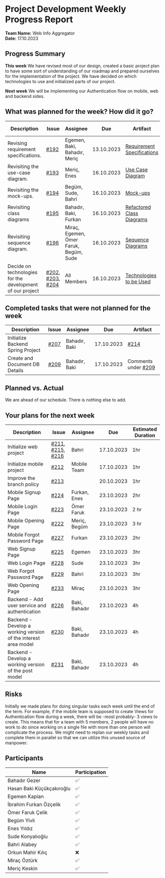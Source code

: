 # Project Development Weekly Progress Report

**Team Name:** Web Info Aggregator   
**Date:** 17.10.2023

## Progress Summary
**This week** We have revised most of our design, created a basic project plan to have some sort of understanding of our roadmap and prepared ourselves for the implementation of the project. We have decided on which technologies to use and initialized parts of our project. 

**Next week** We will be implementing our Authentication flow on mobile, web and backend sides. 

## What was planned for the week? How did it go?

| Description | Issue | Assignee | Due | Artifact | Estimated Duration | Actual Duration | 
| -------- | ----- | -------- | --- | --- | --- | --- |
| Revising requirement specifications. | [#192](../issues/192) | Egemen, Baki, Bahadır, Meriç | 13.10.2023 | [Requirement Specifications](https://github.com/bounswe/bounswe2023group8/wiki/Requirements) | 4hr | 4hr |
| Revisiting the use-case diagram. | [#193](../issues/193) | Meriç, Enes | 16.10.2023 |[Use Case Diagram](https://github.com/bounswe/bounswe2023group8/wiki/Use-Case-Diagram) | 3hr | 2hr |
| Revisiting the mock-ups. | [#194](../issues/194) | Begüm, Sude, Bahri | 16.10.2023 | [Mock-ups](https://github.com/bounswe/bounswe2023group8/wiki/Mock-ups) | 4hr | 3hr |
| Revisiting class diagrams | [#195](../issues/195) | Bahadır, Baki, Furkan | 16.10.2023 | [Refactored Class Diagrams](https://github.com/bounswe/bounswe2023group8/wiki/Refactored-Class-Diagram) | 5hr| 3hr |
| Revisiting sequence diagram. | [#196](../issues/196) | Miraç, Egemen, Ömer Faruk, Begüm, Sude| 16.10.2023 | [Sequence Diagrams](https://github.com/bounswe/bounswe2023group8/wiki/Sequence-Diagram) | 7hr | 1hr |
| Decide on technologies for the development of our project | [#202](../issues/202), [#203](../issues/203), [#204](../issues/204)| All Members | 16.10.2023 | [Technologies to be Used](https://github.com/bounswe/bounswe2023group8/wiki/Technologies-to-be-Used) | 30min | 15 min |


## Completed tasks that were not planned for the week

| Description  | Issue | Assignee | Due | Artifact |
| -------- | ----- | -------- | --- | --- |
| Initialize Backend Spring Project | [#207](../issues/207) | Bahadır, Baki | 17.10.2023 | [#214](../pull/214) |
| Create and Document DB Details | [#209](../issues/209) | Bahadır, Baki | 17.10.2023 | Comments under [#209](../issues/209) |

## Planned vs. Actual
We are ahead of our schedule. There is nothing else to add.

## Your plans for the next week
| Description | Issue | Assignee | Due | Estimated Duration |
| --- | --- | --- | --- | --- |
| Initialize web project | [#211](../issues/211), [#215](../issues/215), [#216](../issues/216) | Bahri | 17.10.2023 | 1hr |
| Initialize mobile project | [#212](../issues/212) | Mobile Team | 17.10.2023 | 1hr | 
| Improve the branch policy | [#213](../issues/213) |  | 20.10.2023 | 1hr |
| Mobile Signup Page| [#224](../issues/224) | Furkan, Enes | 23.10.2023 | 2hr |
| Mobile Login Page | [#223](../issues/223) | Ömer Faruk| 23.10.2023 | 2 hr |
| Mobile Opening Page | [#222](../issues/222) | Meriç, Begüm | 23.10.2023 | 3 hr | 
| Mobile Forgot Password Page | [#227](../issues/227) | Furkan | 23.10.2023 | 2hr | 
| Web Signup Page | [#225](../issues/225) | Egemen | 23.10.2023 | 3hr |
| Web Login Page | [#228](../issues/228)| Sude | 23.10.2023 | 3hr |
| Web Forgot Password Page | [#229](../issues/229)| Bahri | 23.10.2023 | 3hr | 
| Web Opening Page | [#233](../issues/233)| Miraç | 23.10.2023 | 3hr | 
| Backend - Add user service and authentication | [#226](../issues/226)| Baki, Bahadır | 23.10.2023 | 4h | 
| Backend - Develop a working version of the interest area model | [#230](../issues/230)| Baki, Bahadır | 23.10.2023 | 4h | 
| Backend - Develop a working version of the post model | [#231](../issues/231)| Baki, Bahadır | 23.10.2023 | 4h | 


## Risks
Initially we made plans for doing singular tasks each week until the end of the term. For example, if the mobile team is supposed to create Views for Authentication flow during a week, there will be -most probably- 3 views to create. This means that for a team with 5 members, 2 people will have no work to do since working on a single file with more than one person will complicate the process. We might need to replan our weekly tasks and complete them in parallel so that we can utilize this unused source of manpower. 


## Participants

| Name | Participation |
| --- | --- |
| Bahadır Gezer | ✅ |
| Hasan Baki Küçükçakıroğlu | ✅ |
| Egemen Kaplan | ✅ |
| İbrahim Furkan Özçelik | ✅ |
| Ömer Faruk Çelik | ✅ |
| Begüm Yivli | ✅ |
| Enes Yıldız | ✅ |
| Sude Konyalıoğlu | ✅ |
| Bahri Alabey | ✅ |
| Orkun Mahir Kılıç | ❌ |
| Miraç Öztürk | ✅ |
| Meriç Keskin | ✅ |
